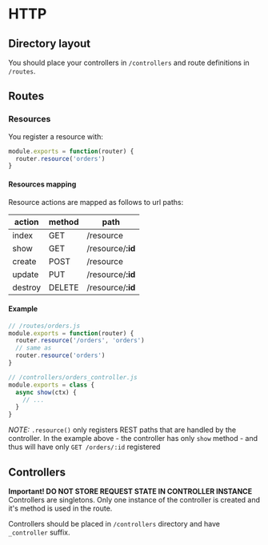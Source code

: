 # HTTP

## Directory layout

You should place your controllers in `/controllers` and route definitions in
`/routes`.

## Routes

### Resources

You register a resource with:

```js
module.exports = function(router) {
  router.resource('orders')
}
```

#### Resources mapping

Resource actions are mapped as follows to url paths:

| action  | method | path
|---------|--------|-----
| index   | GET    | /resource
| show    | GET    | /resource/**:id**
| create  | POST   | /resource
| update  | PUT    | /resource/**:id**
| destroy | DELETE | /resource/**:id**

#### Example

```js
// /routes/orders.js
module.exports = function(router) {
  router.resource('/orders', 'orders')
  // same as
  router.resource('orders')
}
```

```js
// /controllers/orders_controller.js
module.exports = class {
  async show(ctx) {
    // ...
  }
}

```

*NOTE:* `.resource()` only registers REST paths that are handled by the controller.
In the example above - the controller has only `show` method - and thus will have
only `GET /orders/:id` registered

## Controllers

**Important! DO NOT STORE REQUEST STATE IN CONTROLLER INSTANCE** Controllers are singletons. Only one instance of the controller is created and it's method is used in the route.

Controllers should be placed in `/controllers` directory and have `_controller`
suffix.
